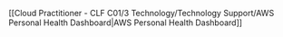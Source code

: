 [[Cloud Practitioner - CLF C01/3 Technology/Technology Support/AWS Personal Health Dashboard|AWS Personal Health Dashboard]] 